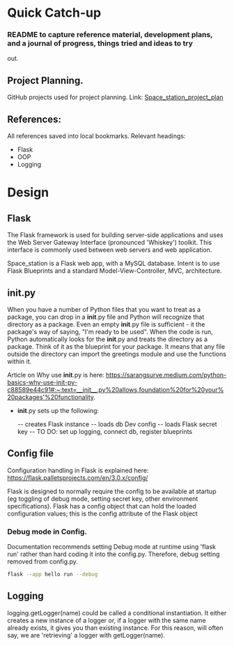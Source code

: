 # Quick Catch-up
### README to capture reference material, development plans, and a journal of progress, things tried and ideas to try 
out.

## Project Planning. 
GitHub projects used for project planning. Link: 
[Space_station_project_plan](https://github.com/users/janethw/projects/1)

## References:
All references saved into local bookmarks.
Relevant headings: 
- Flask
- OOP
- Logging

# Design

## Flask
The Flask framework is used for building server-side applications and uses the Web Server Gateway Interface 
(pronounced 'Whiskey') toolkit. This interface is commonly used between web servers and web application.

Space_station is a Flask web app, with a MySQL database. Intent is to use Flask Blueprints and a standard
Model-View-Controller, MVC, architecture.

## __init__.py
When you have a number of Python files that you want to treat as a package, you can drop in a __init__.py file and
Python will recognize that directory as a package. Even an empty __init__.py file is sufficient - it the package's 
way of saying, "I'm ready to be used". When the code is run, Python automatically looks for the __init__.py and treats
the directory as a package. Think of it as the blueprint for your package. It means that any file outside the directory
can import the greetings module and use the functions within it. 

Article on Why use __init__.py is here: 
https://sarangsurve.medium.com/python-basics-why-use-init-py-c88589e44c91#:~:text=__init__.py%20allows,foundation%20for%20your%20packages'%20functionality.

- __init__.py sets up the following:

    -- creates Flask instance
    -- loads db Dev config
    -- loads Flask secret key
    -- TO DO: set up logging, connect db, register blueprints

## Config file
Configuration handling in Flask is explained here: 
https://flask.palletsprojects.com/en/3.0.x/config/

Flask is designed to normally require the config to be available at startup (eg toggling of debug mode, setting secret
key, other environment specifications). Flask has a config object that can hold the loaded configuration values; this 
is the config attribute of the Flask object

### Debug mode in Config. 
Documentation recommends setting Debug mode at runtime using 'flask run' rather than hard coding it into the config.py.
Therefore, debug setting removed from config.py.
```bash
flask --app hello run --debug
```

## Logging
logging.getLogger(name) could be called a conditional instantiation. It either creates
a new instance of a logger or, if a logger with the same name already exists, it 
gives you than existing instance. For this reason, will often say, we are 'retrieving' a 
logger with getLogger(name).